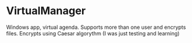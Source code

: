 VirtualManager
==============

Windows app, virtual agenda. Supports more than one user and encrypts files. Encrypts using Caesar algorythm (I was just testing and learning)
